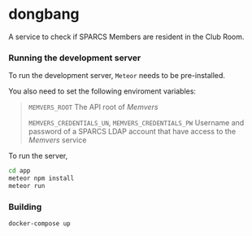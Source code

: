 # dongbang
A service to check if SPARCS Members are resident in the Club Room.

### Running the development server
To run the development server, `Meteor` needs to be pre-installed. 

You also need to set the following enviroment variables:
> `MEMVERS_ROOT` The API root of *Memvers*
> 
> `MEMVERS_CREDENTIALS_UN`, `MEMVERS_CREDENTIALS_PW` Username and password of a SPARCS LDAP account 
> that have access to the *Memvers* service

To run the server, 
```bash
cd app
meteor npm install
meteor run
```

### Building
```bash
docker-compose up
```
